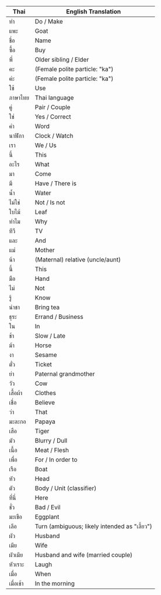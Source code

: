 | **Thai**   | **English Translation**                                        |
|------------|----------------------------------------------------------------|
| ทำ         | Do / Make                                                      |
| แพะ        | Goat                                                           |
| ชื่อ       | Name                                                           |
| ซื้อ       | Buy                                                            |
| พี่        | Older sibling / Elder                                          |
| คะ         | (Female polite particle: "ka")                                 |
| ค่ะ        | (Female polite particle: "ka")                                 |
| ใช้        | Use                                                            |
| ภาษาไทย   | Thai language                                                  |
| คู่        | Pair / Couple                                                  |
| ใช่       | Yes / Correct                                                  |
| คำ        | Word                                                           |
| นาฬิกา    | Clock / Watch                                                  |
| เรา        | We / Us                                                        |
| นี้        | This                                                           |
| อะไร      | What                                                           |
| มา        | Come                                                           |
| มี        | Have / There is                                                |
| น้ำ       | Water                                                          |
| ไม่ใช่    | Not / Is not                                                   |
| ใบไม้     | Leaf                                                           |
| ทำไม      | Why                                                            |
| ทีวี      | TV                                                             |
| และ       | And                                                            |
| แม่       | Mother                                                         |
| น้า       | (Maternal) relative (uncle/aunt)                               |
| นี้        | This                                                           |
| มือ       | Hand                                                           |
| ไม่        | Not                                                            |
| รู้       | Know                                                           |
| นำชา     | Bring tea                                                      |
| ธุระ      | Errand / Business                                              |
| ใน        | In                                                             |
| ช้า       | Slow / Late                                                    |
| ม้า       | Horse                                                          |
| งา       | Sesame                                                         |
| ตั๋ว      | Ticket                                                         |
| ย่า       | Paternal grandmother                                             |
| วัว       | Cow                                                            |
| เสื้อผ้า  | Clothes                                                        |
| เชื่อ     | Believe                                                        |
| ว่า       | That                                                           |
| มะละกอ   | Papaya                                                         |
| เสือ      | Tiger                                                          |
| มัว       | Blurry / Dull                                                  |
| เนื้อ     | Meat / Flesh                                                   |
| เพื่อ      | For / In order to                                              |
| เรือ      | Boat                                                           |
| หัว       | Head                                                           |
| ตัว       | Body / Unit (classifier)                                       |
| ที่นี่     | Here                                                           |
| ชั่ว      | Bad / Evil                                                     |
| มะเขือ    | Eggplant                                                       |
| เลีอ      | Turn (ambiguous; likely intended as "เลี้ยว")                  |
| ผัว       | Husband                                                        |
| เมีย      | Wife                                                           |
| ผัวเมีย   | Husband and wife (married couple)                              |
| หัวเราะ   | Laugh                                                          |
| เมื่อ       | When                                                           |
| เมื่อเช้า  | In the morning                                                 |
